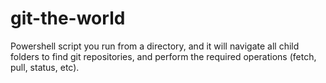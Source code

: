 # git-the-world
Powershell script you run from a directory, and it will navigate all child folders to find git repositories, and perform the required operations (fetch, pull, status, etc).
